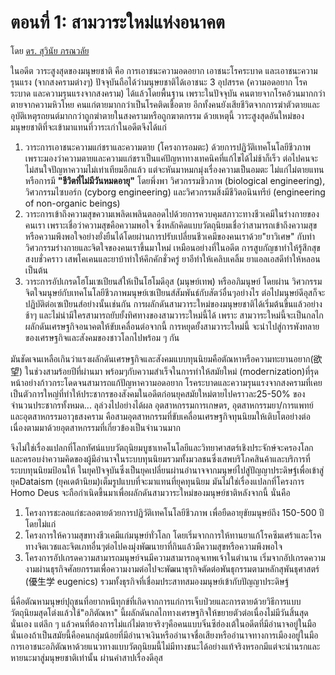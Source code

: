 # ตอนที่ 1: สามวาระใหม่แห่งอนาคต

โดย [ดร. สุวินัย ภรณวลัย](https://www.facebook.com/suvinaip/posts/2394555527248241?hc_location=ufi)

ในอดีต วาระสูงสุดของมนุษยชาติ คือ การเอาชนะความอดอยาก เอาชนะโรคระบาด และเอาชนะความรุนแรง \(จากสงครามต่างๆ\) ปัจจุบันถือได้ว่ามนุษยชาติได้เอาชนะ 3 อุปสรรค \(ความอดอยาก โรคระบาด และความรุนแรงจากสงคราม\) ได้แล้วโดยพื้นฐาน เพราะในปัจจุบัน คนตายจากโรคอ้วนมากกว่าตายจากความหิวโหย คนแก่ตายมากกว่าเป็นโรคติดเชื้อตาย อีกทั้งคนยังเสียชีวิตจากการฆ่าตัวตายและอุบัติเหตุรถยนต์มากกว่าถูกฆ่าตายในสงครามหรือถูกฆาตกรรม ด้วยเหตุนี้ วาระสูงสุดอันใหม่ของมนุษยชาติที่จะเข้ามาแทนที่วาระเก่าในอดีตจึงได้แก่

1. วาระการเอาชนะความแก่ชราและความตาย \(โครงการอมตะ\) ด้วยการปฏิวัติเทคโนโลยีชีวภาพ เพราะมองว่าความตายและความแก่ชราเป็นแค่ปัญหาทางเทคนิคที่แก้ไขได้ไม่ช้าก็เร็ว ต่อไปคนจะไม่สนใจปัญหาความไม่เท่าเทียมอีกแล้ว แต่จะหันมาหมกมุ่งเรื่องความเป็นอมตะ ไม่แก่ไม่ตายแทน หรือการมี **"ชีวิตที่ไม่มีวันหมดอายุ"** โดยพึ่งพา วิศวกรรมชีวภาพ \(biological engineering\), วิศวกรรมไซบอร์ก \(cyborg engineering\) และวิศวกรรมสิ่งมีชีวิตอนินทรีย์ \(engineering of non-organic beings\)
2. วาระการเข้าถึงความสุขความเพลิดเพลินตลอดไปด้วยการควบคุมสภาวะทางชีวเคมีในร่างกายของคนเรา เพราะเชื่อว่าความสุขคือความพอใจ ซึ่งหลักคิดแบบวัตถุนิยมเชื่อว่าสามารถเข้าถึงความสุขหรือความพึงพอใจอย่างยั่งยืนได้โดยผ่านการปรับเปลี่ยนชีวเคมีของคนเราด้วย"ยาวิเศษ" กับทำวิศวกรรมร่างกายและจิตใจของคนเราขึ้นมาใหม่ เหมือนอย่างที่ในอดีต การสูบกัญชาทำให้รู้สึกสุขสงบชั่วคราว เสพโคเคนและยาบ้าทำให้คึกคักชั่วครู่ ยาอีทำให้เคลิบเคลิ้ม ยาแอลเอสดีทำให้หลอน เป็นต้น
3. วาระการอัปเกรดโฮโมเซเปียนส์ให้เป็นโฮโมดีอุส \(มนุษย์เทพ\) หรืออภิมนุษย์ โดยผ่าน วิศวกรรมจิตใจมนุษย์กับเทคโนโลยีชีวภาพมนุษย์เซเปียนส์สัมพันธ์กับสัตว์อื่นๆอย่างไร ต่อไปมนุษย์ดีอุสก็จะปฏิบัติต่อเซเปียนส์อย่างนั้นเช่นกัน การผลักดันสามวาระใหม่ของมนุษยชาติได้เริ่มต้นขึ้นแล้วอย่างช้าๆ และไม่น่ามีใครสามารถยับยั้งทิศทางของสามวาระใหม่นี้ได้ เพราะ สามวาระใหม่นี้จะเป็นกลไกผลักดันเศรษฐกิจอนาคตให้ขับเคลื่อนต่อจากนี้ การหยุดยั้งสามวาระใหม่นี้ จะนำไปสู่การพังทลายของเศรษฐกิจและสังคมของชาวโลกไปพร้อม ๆ กัน

มันชัดเจนเหลือเกินว่า​ แรงผลักดันเศรษฐกิจและสังคมแบบทุนนิยมคือ​ตัณหาหรือความทะยานอยาก​\(欲望\) ในช่วงสามร้อยปีที่ผ่านมา​ พร้อมๆกับความสำเร็จในการทำให้สมัยใหม่​ ​\(modernization\)​ ที่รุดหน้าอย่างก้าวกระโดด​จนสามารถแก้ปัญหาความอดอยาก​ โรคระบาด​ และ​ความรุนแรงจากสงคราม​ที่เคยเป็นตัวการใหญ่ที่ทำให้ประชากรของสังคมในอดีตก่อนยุคสมัยใหม่​ตายไปคราวละ​ 25-50% ของจำนวนประชากรทั้งหมด​... ลุล่วงไปอย่างได้ผล อุตสาหกรรมการเกษตร, อุตสาหกรรมยา/การแพทย์​ และอุตสาหกรรมอาวุธสงคราม คือสามอุตสาหกรรมที่ขับเคลื่อนเศรษฐกิจทุนนิยมให้เติบโตอย่างต่อเนื่อง​ ตามมาด้วยอุตสาหกรรมที่เกี่ยวข้องเป็นจำนวนมาก

จึงไม่ใช่เรื่องแปลกที่โลกทัศน์แบบวัตถุนิยม​ บูชาเทคโนโลยีและวิทยาศาสตร์เชิงประจักษ์จะครองโลกและครอบงำความคิดของผู้มีอำนาจในระบบทุนนิยม​ รวมทั้งมวลชนซึ่งเสพบริโภคสินค้าและบริการที่ระบบทุนนิยมป้อนให้ ในยุคปัจจุบันซึ่งเป็นยุคเปลี่ยนผ่านอำนาจจากมนุษย์ไปสู่ปัญญาประดิษฐ์​เพื่อเข้าสู่ยุค​Dataism \(ยุคเดต้านิยม\)​เต็มรูปแบบที่จะมาแทนที่ยุคทุนนิยม​ มันไม่ใช่เรื่องแปลกที่โครงการ​ ​Homo​ Deus จะถือกำเนิดขี้นมา​เพื่อผลักดันสามวาระใหม่ของมนุษย์ชาติหลังจากนี้​ นั่นคือ

1. โครงการชะลอแก่ชะลอตาย​ด้วยการปฏิวัติเทคโนโลยีชีวภาพ เพื่อยืดอายุขัยมนุษย์ถึง​ 150-500 ปี​โดยไม่แก่
2. โครงการให้ความสุขทางชีวเคมีแก่มนุษย์ทั่วโลก โดยเริ่มจากการให้ทานยาแก้โรคซึมเศร้า​และโรคทางจิตเวชและจิตเภทอื่นๆ​ ต่อไปคงมุ่งพัฒนายาที่กินแล้วมีความสุขหรือความพึงพอใจ
3. โครงการอัปเกรดความสามารถมนุษย์จนมีความสามารถดุจเทพเจ้าในตำนาน เริ่มจากอัปเกรดความงามผ่านธุรกิจศัลยกรรมเพื่อความงาม​ ต่อไปจะพัฒนาธุรกิจตัดต่อพันธุกรรมตามหลักสุพันธุศาสตร์ \(優生学 eugenics\) รวมทั้งธุรกิจที่เชื่อมประสาทสมองมนุษย์เข้ากับปัญญาประดิษฐ์

นี่คือตัณหามนุษย์ปุถุชนที่อยากหนีทุกข์ที่เกิดจากการแก่​การเจ็บป่วย​และการตาย​ด้วยวิธีการแบบวัตถุนิยมสุดโต่ง​ แล้วใช้​"อภิตัณหา" นี้​ผลักดันกลไกทางเศรษฐกิจให้ขยายตัวต่อเนื่องไม่มีวันสิ้นสุดนั่นเอง แต่ลึก ๆ แล้ว​คนที่ต้องการไม่แก่ไม่ตายจริงๆคือคนแบบ​จิ๋นซีฮ่องเต้ในอดีตที่มี​อำนาจอยู่ในมือนั่นเอง​ ถ้าเป็นสมัยนี้คือคนกลุ่มน้อยที่มีอำนาจเงินหรืออำนาจชื่อเสียงหรืออำนาจทางการเมืองอยู่ในมือ การเอาชนะอภิตัณหาด้วยแนวทางแบบวัตถุนิยมนี้​ไม่มีทางชนะได้อย่างแท้จริงหรอก​มีแต่จะนำนรกและหายนะมาสู่มนุษยชาติเท่านั้น ผ่านคำสาปเรื่องดีอุส

